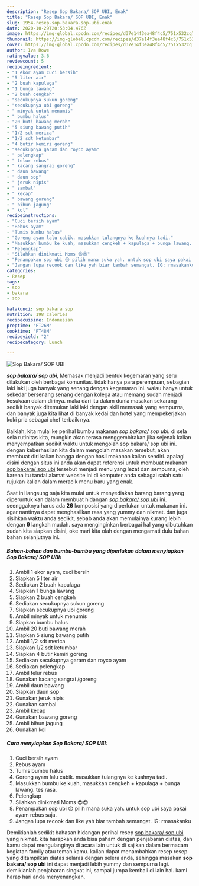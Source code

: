 ```yaml
---
description: "Resep Sop Bakara/ SOP UBI, Enak"
title: "Resep Sop Bakara/ SOP UBI, Enak"
slug: 1954-resep-sop-bakara-sop-ubi-enak
date: 2020-10-29T20:53:04.476Z
image: https://img-global.cpcdn.com/recipes/d37e14f3ea48f4c5/751x532cq70/sop-bakara-sop-ubi-foto-resep-utama.jpg
thumbnail: https://img-global.cpcdn.com/recipes/d37e14f3ea48f4c5/751x532cq70/sop-bakara-sop-ubi-foto-resep-utama.jpg
cover: https://img-global.cpcdn.com/recipes/d37e14f3ea48f4c5/751x532cq70/sop-bakara-sop-ubi-foto-resep-utama.jpg
author: Iva Rowe
ratingvalue: 3.6
reviewcount: 5
recipeingredient:
- "1 ekor ayam cuci bersih"
- "5 liter air"
- "2 buah kapulaga"
- "1 bunga lawang"
- "2 buah cengkeh"
- "secukupnya sukun goreng"
- "secukupnya ubi goreng"
- " minyak untuk menumis"
- " bumbu halus"
- "20 buti bawang merah"
- "5 siung bawang putih"
- "1/2 sdt merica"
- "1/2 sdt ketumbar"
- "4 butir kemiri goreng"
- "secukupnya garam dan royco ayam"
- " pelengkap"
- " telur rebus"
- " kacang sangrai goreng"
- " daun bawang"
- " daun sop"
- " jeruk nipis"
- " sambal"
- " kecap"
- " bawang goreng"
- " bihun jagung"
- " kol"
recipeinstructions:
- "Cuci bersih ayam"
- "Rebus ayam"
- "Tumis bumbu halus"
- "Goreng ayam lalu cabik. masukkan tulangnya ke kuahnya tadi."
- "Masukkan bumbu ke kuah, masukkan cengkeh + kapulaga + bunga lawang. tes rasa."
- "Pelengkap"
- "Silahkan dinikmati Moms 😍😍"
- "Penampakan sop ubi 😚 pilih mana suka yah. untuk sop ubi saya pakai ayam rebus saja."
- "Jangan lupa recook dan like yah biar tambah semangat. IG: rmasakanku"
categories:
- Resep
tags:
- sop
- bakara
- sop

katakunci: sop bakara sop 
nutrition: 198 calories
recipecuisine: Indonesian
preptime: "PT26M"
cooktime: "PT48M"
recipeyield: "2"
recipecategory: Lunch

---
```



![Sop Bakara/ SOP UBI](https://img-global.cpcdn.com/recipes/d37e14f3ea48f4c5/751x532cq70/sop-bakara-sop-ubi-foto-resep-utama.jpg)

<b><i>sop bakara/ sop ubi</i></b>, Memasak menjadi bentuk kegemaran yang seru dilakukan oleh berbagai komunitas. tidak hanya para perempuan, sebagian laki laki juga banyak yang senang dengan kegemaran ini. walau hanya untuk sekedar bersenang senang dengan kolega atau memang sudah menjadi kesukaan dalam dirinya. maka dari itu dalam dunia masakan sekarang sedikit banyak ditemukan laki laki dengan skill memasak yang sempurna, dan banyak juga kita lihat di banyak kedai dan hotel yang mempekerjakan koki pria sebagai chef terbaik nya.



Baiklah, kita mulai ke perihal bumbu makanan <i>sop bakara/ sop ubi</i>. di sela sela rutinitas kita, mungkin akan terasa menggembirakan jika sejenak kalian menyempatkan sedikit waktu untuk mengolah sop bakara/ sop ubi ini. dengan keberhasilan kita dalam mengolah masakan tersebut, akan membuat diri kalian bangga dengan hasil makanan kalian sendiri. apalagi disini dengan situs ini anda akan dapat referensi untuk membuat makanan <u>sop bakara/ sop ubi</u> tersebut menjadi menu yang lezat dan sempurna, oleh karena itu tandai alamat website ini di komputer anda sebagai salah satu rujukan kalian dalam meracik menu baru yang enak.


Saat ini langsung saja kita mulai untuk menyediakan barang barang yang diperuntuk kan dalam membuat hidangan <u><i>sop bakara/ sop ubi</i></u> ini. seenggaknya harus ada <b>26</b> komposisi yang diperlukan untuk makanan ini. agar nantinya dapat menghasilkan rasa yang yummy dan nikmat. dan juga sisihkan waktu anda sedikit, sebab anda akan memulainya kurang lebih dengan <b>9</b> langkah mudah. saya menginginkan berbagai hal yang dibutuhkan sudah kita siapkan disini, oke mari kita olah dengan mengamati dulu bahan bahan selanjutnya ini.

<!--inarticleads1-->

##### Bahan-bahan dan bumbu-bumbu yang diperlukan dalam menyiapkan Sop Bakara/ SOP UBI:

1. Ambil 1 ekor ayam, cuci bersih
1. Siapkan 5 liter air
1. Sediakan 2 buah kapulaga
1. Siapkan 1 bunga lawang
1. Siapkan 2 buah cengkeh
1. Sediakan secukupnya sukun goreng
1. Siapkan secukupnya ubi goreng
1. Ambil  minyak untuk menumis
1. Siapkan  bumbu halus
1. Ambil 20 buti bawang merah
1. Siapkan 5 siung bawang putih
1. Ambil 1/2 sdt merica
1. Siapkan 1/2 sdt ketumbar
1. Siapkan 4 butir kemiri goreng
1. Sediakan secukupnya garam dan royco ayam
1. Sediakan  pelengkap
1. Ambil  telur rebus
1. Gunakan  kacang sangrai /goreng
1. Ambil  daun bawang
1. Siapkan  daun sop
1. Gunakan  jeruk nipis
1. Gunakan  sambal
1. Ambil  kecap
1. Gunakan  bawang goreng
1. Ambil  bihun jagung
1. Gunakan  kol




<!--inarticleads2-->

##### Cara menyiapkan Sop Bakara/ SOP UBI:

1. Cuci bersih ayam
1. Rebus ayam
1. Tumis bumbu halus
1. Goreng ayam lalu cabik. masukkan tulangnya ke kuahnya tadi.
1. Masukkan bumbu ke kuah, masukkan cengkeh + kapulaga + bunga lawang. tes rasa.
1. Pelengkap
1. Silahkan dinikmati Moms 😍😍
1. Penampakan sop ubi 😚 pilih mana suka yah. untuk sop ubi saya pakai ayam rebus saja.
1. Jangan lupa recook dan like yah biar tambah semangat. IG: rmasakanku




Demikianlah sedikit bahasan hidangan perihal resep <u>sop bakara/ sop ubi</u> yang nikmat. kita harapkan anda bisa paham dengan penjabaran diatas, dan kamu dapat mengulanginya di acara lain untuk di sajikan dalam bermacam kegiatan family atau teman kamu. kalian dapat menambahkan resep resep yang ditampilkan diatas selaras dengan selera anda, sehingga masakan <b>sop bakara/ sop ubi</b> ini dapat menjadi lebih yummy dan sempurna lagi. demikianlah penjabaran singkat ini, sampai jumpa kembali di lain hal. kami harap hari anda menyenangkan.
